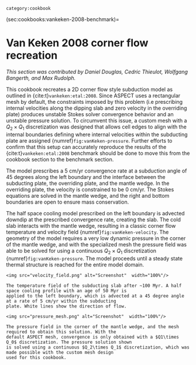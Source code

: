 ```{tags}
category:cookbook
```

(sec:cookbooks:vankeken-2008-benchmark)=
# Van Keken 2008 corner flow recreation

*This section was contributed by Daniel Douglas, Cedric Thieulot, Wolfgang Bangerth, and Max Rudolph.*

This cookbook recreates a 2D corner flow style subduction model as outlined in {cite:t}`vankeken:etal:2008`. Since
ASPECT uses a rectangular mesh by default, the constraints imposed by this problem (i.e prescribing internal
velocities along the dipping slab and zero velocity in the overriding plate) produces unstable Stokes solver
convergence behavior and an unstable pressure solution. To circumvent this issue, a custom mesh with a $Q_2\times
Q_1$ discretization was designed that allows cell edges to align with the internal boundaries defining where
internal velocities within the subducting plate are assigned {numref}`fig:vanKeken-pressure`. Further efforts to
confirm that this setup can accurately reproduce the results of the {cite:t}`vankeken:etal:2008` benchmark should be
done to move this from the cookbook section to the benchmark section.

The model prescribes a 5 cm/yr convergence rate at a subduction angle of 45 degrees along the left boundary and the
interface between the subducting plate, the overriding plate, and the mantle wedge. In the overriding plate, the
velocity is constrained to be 0 cm/yr. The Stokes equations are solved in the mantle wedge, and the right and bottom
boundaries are open to ensure mass conservation.

The half space cooling model prescribed on the left boundary is advected downdip at the prescribed convergence rate,
creating the slab. The cold slab interacts with the mantle wedge, resulting in a classic corner flow temperature and
velocity field {numref}`fig:vanKeken-velocity`. The geometry of the model requires a very low dynamic pressure in
the corner of the mantle wedge, and with the specialized mesh the pressure field was able to be solved for using a
continuous $Q_2\times Q_1$ discretization {numref}`fig:vanKeken-pressure`. The model proceeds until a steady state
thermal structure is reached for the entire model domain.

```{figure-md} fig:vanKeken-velocity
<img src="velocity_field.png" alt="Screenshot"  width="100%"/>

The temperature field of the subducting slab after ~100 Myr. A half space cooling profile with an age of 50 Myr is
applied to the left boundary, which is advected at a 45 degree angle at a rate of 5 cm/yr within the subducting
plate. White lines show the direction of flow.
```

```{figure-md} fig:vanKeken-pressure
<img src="pressure_mesh.png" alt="Screenshot"  width="100%"/>

The pressure field in the corner of the mantle wedge, and the mesh required to obtain this solution. With the
default ASPECT mesh, convergence is only obtained with a $Q1\times Q_0$ discretization. The pressure solution shown
is solved using a continuous $Q_2\times Q_1$ discretization, which was made possible with the custom mesh design
used for this cookbook.
```

